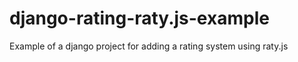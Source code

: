 django-rating-raty.js-example
=============================

Example of a django project for adding a rating system using raty.js
